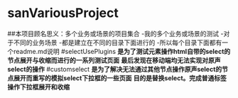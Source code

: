 # sanVariousProject
##本项目顾名思义：多个业务或场景的项目集合
-我的多个业务或场景的测试
-对于不同的业务场景
-都是建立在不同的目录下面进行的
-所以每个目录下面都有一个readme.md说明
#selectUsePlugins
**是为了测试元素操作html自带的select的节点展开与收缩而进行的一系列测试页面**
**最后发现在移动端均无法实现对原声select的操作**
#customselect
**是为了解决无法通过其他节点操作原声select的节点展开而重写的模拟select下拉框的一些页面**
**目的是替换select。完成普通标签操作下拉框展开和收缩**
